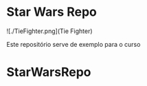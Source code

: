# Star Wars Repo		

![./TieFighter.png](Tie Fighter)

Este repositório serve de exemplo para o curso

# StarWarsRepo
